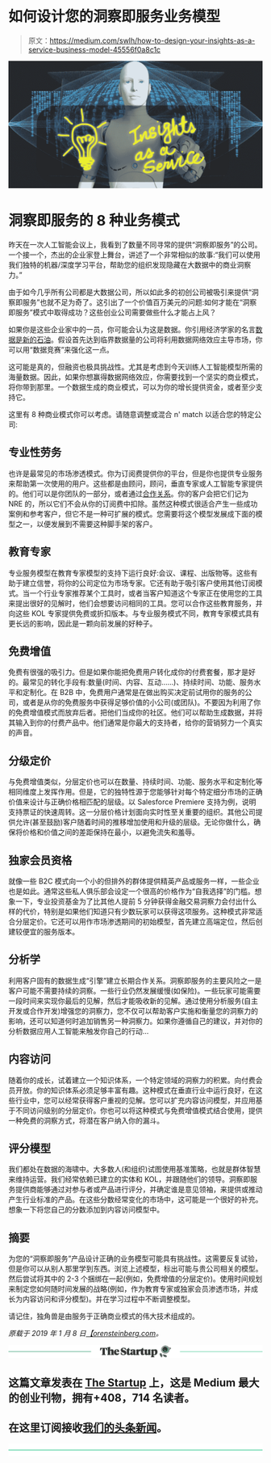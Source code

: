 # 如何设计您的洞察即服务业务模型

> 原文：<https://medium.com/swlh/how-to-design-your-insights-as-a-service-business-model-45556f0a8c1c>

![](img/453365d00c064c9fc1fee2bbe6a38431.png)

# 洞察即服务的 8 种业务模式

昨天在一次人工智能会议上，我看到了数量不同寻常的提供“洞察即服务”的公司。一个接一个，杰出的企业家登上舞台，讲述了一个非常相似的故事:“我们可以使用我们独特的机器/深度学习平台，帮助您的组织发现隐藏在大数据中的商业洞察力。”

由于如今几乎所有公司都是大数据公司，所以如此多的初创公司被吸引来提供“洞察即服务”也就不足为奇了。这引出了一个价值百万美元的问题:如何才能在“洞察即服务”模式中取得成功？这些创业公司需要做些什么才能占上风？

如果你是这些企业家中的一员，你可能会认为这是数据。你引用经济学家的名言[数据是新的石油](https://www.economist.com/leaders/2017/05/06/the-worlds-most-valuable-resource-is-no-longer-oil-but-data)。假设首先达到临界数据量的公司将利用数据网络效应主导市场，你可以用“数据竞赛”来强化这一点。

这可能是真的，但融资也极具挑战性。尤其是考虑到今天训练人工智能模型所需的海量数据。因此，如果你想赢得数据网络效应，你需要找到一个坚实的商业模式，将你带到那里。一个数据生成的商业模式，可以为你的增长提供资金，或者至少支持它。

这里有 8 种商业模式你可以考虑。请随意调整或混合 n' match 以适合您的特定公司:

## 专业性劳务

也许是最常见的市场渗透模式。你为订阅费提供你的平台，但是你也提供专业服务来帮助第一次使用的用户。这些都是由顾问，顾问，垂直专家或人工智能专家提供的。他们可以是你团队的一部分，或者通过[合作关系](https://orensteinberg.com/partnerships/)。你的客户会把它们记为 NRE 的，所以它们不会从你的订阅费中扣除。虽然这种模式很适合产生一些成功案例和参考客户，但它不是一种可扩展的模式。您需要将这个模型发展成下面的模型之一，以便发展到不需要这种脚手架的客户。

## 教育专家

专业服务模型在教育专家模型的支持下运行良好:会议、课程、出版物等。这些有助于建立信誉，将你的公司定位为市场专家。它还有助于吸引客户使用其他订阅模式。当一个行业专家推荐某个工具时，或者当客户知道这个专家正在使用您的工具来提出很好的见解时，他们会想要访问相同的工具。您可以合作这些教育服务，并向这些 KOL 专家提供免费或折扣版本。与专业服务模式不同，教育专家模式具有更长远的影响，因此是一颗向前发展的好种子。

## 免费增值

免费有很强的吸引力。但是如果你能把免费用户转化成你的付费套餐，那才是好的。最常见的转化手段有:数量(时间、内容、互动……)、持续时间、功能、服务水平和定制化。在 B2B 中，免费用户通常是在做出购买决定前试用你的服务的公司，或者是从你的免费服务中获得足够价值的小公司(或团队)。不要因为利用了你的免费增值模式而放弃后者。把他们当成你的社区。他们可以帮助生成数据，并将其输入到你的付费产品中。他们通常是你最大的支持者，给你的营销努力一个真实的声音。

## 分级定价

与免费增值类似，分层定价也可以在数量、持续时间、功能、服务水平和定制化等相同维度上发挥作用。但是，它的独特性源于您能够针对每个特定细分市场的正确价值来设计与正确价格相匹配的层级。以 Salesforce Premiere 支持为例，说明支持票证的快速周转。这一分层价格计划面向实时性至关重要的组织。其他公司提供允许(甚至鼓励)客户随着时间的推移增加使用和升级的层级。无论你做什么，确保将价格和价值之间的差距保持在最小，以避免流失和羞辱。

## 独家会员资格

就像一些 B2C 模式向一个小的但排外的群体提供精英产品或服务一样，一些企业也是如此。通常这些私人俱乐部会设定一个很高的价格作为“自我选择”的门槛。想象一下，专业投资基金为了比其他人提前 5 分钟获得金融交易洞察力会付出什么样的代价，特别是如果他们知道只有少数玩家可以获得这项服务。这种模式非常适合分层定价。它还可以用作市场渗透期间的初始模型，首先建立高端定位，然后创建较便宜的服务版本。

## 分析学

利用客户固有的数据生成“引擎”建立长期合作关系。洞察即服务的主要风险之一是客户可能不需要持续的洞察。一些行业仍然发展缓慢(如保险)。一些玩家可能需要一段时间来实现你最后的见解，然后才能吸收新的见解。通过使用分析服务(自主开发或合作开发)增强您的洞察力，您不仅可以帮助客户实施和衡量您的洞察力的影响，还可以知道何时追加销售另一种洞察力。如果你遵循自己的建议，并对你的分析数据应用人工智能来触发你自己的行动…

## 内容访问

随着你的成长，试着建立一个知识体系，一个特定领域的洞察力的积累。向付费会员开放。你的知识体系必须足够丰富有趣。这种模式在垂直行业中运行良好，在这些行业中，您可以经常获得客户重视的见解。您可以扩充内容访问模型，并应用基于不同访问级别的分层定价。你也可以将这种模式与免费增值模式结合使用，提供一种免费的洞察方式，将潜在客户纳入你的漏斗。

## 评分模型

我们都处在数据的海啸中。大多数人(和组织)试图使用基准策略，也就是群体智慧来维持运营。我们经常依赖已建立的实体和 KOL，并跟随他们的领导。洞察即服务提供商能够通过对参与者或产品进行评分，并确定谁是意见领袖，来提供或推动产生行业标准的产品。在这些分数经常变化的市场中，这可能是一个很好的补充。想象一下将您自己的分数添加到内容访问模型中。

## 摘要

为您的“洞察即服务”产品设计正确的业务模型可能具有挑战性。这需要反复试验，但是你可以从别人那里学到东西。浏览上述模型，标出可能与贵公司相关的模型。然后尝试将其中的 2-3 个捆绑在一起(例如，免费增值的分层定价)。使用时间规划来制定您如何随时间发展的战略(例如，作为教育专家或独家会员渗透市场，并成长为内容访问和评分模型)。并在学习过程中不断调整模型。

请记住，独角兽是由服务于正确商业模式的伟大技术组成的。

*原载于 2019 年 1 月 8 日*[*【orensteinberg.com*](https://orensteinberg.com/8-business-models-for-insights-as-a-service/)*。*

[![](img/308a8d84fb9b2fab43d66c117fcc4bb4.png)](https://medium.com/swlh)

## 这篇文章发表在 [The Startup](https://medium.com/swlh) 上，这是 Medium 最大的创业刊物，拥有+408，714 名读者。

## 在这里订阅接收[我们的头条新闻](http://growthsupply.com/the-startup-newsletter/)。

[![](img/b0164736ea17a63403e660de5dedf91a.png)](https://medium.com/swlh)